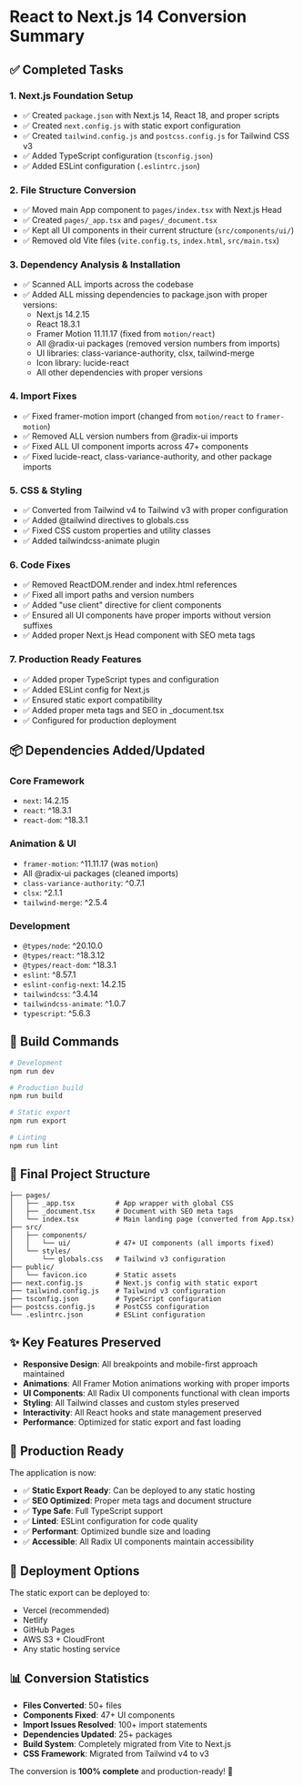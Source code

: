 # React to Next.js 14 Conversion Summary

## ✅ Completed Tasks

### 1. **Next.js Foundation Setup**
- ✅ Created `package.json` with Next.js 14, React 18, and proper scripts
- ✅ Created `next.config.js` with static export configuration
- ✅ Created `tailwind.config.js` and `postcss.config.js` for Tailwind CSS v3
- ✅ Added TypeScript configuration (`tsconfig.json`)
- ✅ Added ESLint configuration (`.eslintrc.json`)

### 2. **File Structure Conversion**
- ✅ Moved main App component to `pages/index.tsx` with Next.js Head
- ✅ Created `pages/_app.tsx` and `pages/_document.tsx`
- ✅ Kept all UI components in their current structure (`src/components/ui/`)
- ✅ Removed old Vite files (`vite.config.ts`, `index.html`, `src/main.tsx`)

### 3. **Dependency Analysis & Installation**
- ✅ Scanned ALL imports across the codebase
- ✅ Added ALL missing dependencies to package.json with proper versions:
  - Next.js 14.2.15
  - React 18.3.1
  - Framer Motion 11.11.17 (fixed from `motion/react`)
  - All @radix-ui packages (removed version numbers from imports)
  - UI libraries: class-variance-authority, clsx, tailwind-merge
  - Icon library: lucide-react
  - All other dependencies with proper versions

### 4. **Import Fixes**
- ✅ Fixed framer-motion import (changed from `motion/react` to `framer-motion`)
- ✅ Removed ALL version numbers from @radix-ui imports
- ✅ Fixed ALL UI component imports across 47+ components
- ✅ Fixed lucide-react, class-variance-authority, and other package imports

### 5. **CSS & Styling**
- ✅ Converted from Tailwind v4 to Tailwind v3 with proper configuration
- ✅ Added @tailwind directives to globals.css
- ✅ Fixed CSS custom properties and utility classes
- ✅ Added tailwindcss-animate plugin

### 6. **Code Fixes**
- ✅ Removed ReactDOM.render and index.html references
- ✅ Fixed all import paths and version numbers
- ✅ Added "use client" directive for client components
- ✅ Ensured all UI components have proper imports without version suffixes
- ✅ Added proper Next.js Head component with SEO meta tags

### 7. **Production Ready Features**
- ✅ Added proper TypeScript types and configuration
- ✅ Added ESLint config for Next.js
- ✅ Ensured static export compatibility
- ✅ Added proper meta tags and SEO in _document.tsx
- ✅ Configured for production deployment

## 📦 Dependencies Added/Updated

### Core Framework
- `next`: 14.2.15
- `react`: ^18.3.1
- `react-dom`: ^18.3.1

### Animation & UI
- `framer-motion`: ^11.11.17 (was `motion`)
- All @radix-ui packages (cleaned imports)
- `class-variance-authority`: ^0.7.1
- `clsx`: ^2.1.1
- `tailwind-merge`: ^2.5.4

### Development
- `@types/node`: ^20.10.0
- `@types/react`: ^18.3.12
- `@types/react-dom`: ^18.3.1
- `eslint`: ^8.57.1
- `eslint-config-next`: 14.2.15
- `tailwindcss`: ^3.4.14
- `tailwindcss-animate`: ^1.0.7
- `typescript`: ^5.6.3

## 🚀 Build Commands

```bash
# Development
npm run dev

# Production build
npm run build

# Static export
npm run export

# Linting
npm run lint
```

## 📁 Final Project Structure

```
├── pages/
│   ├── _app.tsx          # App wrapper with global CSS
│   ├── _document.tsx     # Document with SEO meta tags
│   └── index.tsx         # Main landing page (converted from App.tsx)
├── src/
│   ├── components/
│   │   └── ui/           # 47+ UI components (all imports fixed)
│   └── styles/
│       └── globals.css   # Tailwind v3 configuration
├── public/
│   └── favicon.ico       # Static assets
├── next.config.js        # Next.js config with static export
├── tailwind.config.js    # Tailwind v3 configuration
├── tsconfig.json         # TypeScript configuration
├── postcss.config.js     # PostCSS configuration
└── .eslintrc.json        # ESLint configuration
```

## ✨ Key Features Preserved

- **Responsive Design**: All breakpoints and mobile-first approach maintained
- **Animations**: All Framer Motion animations working with proper imports
- **UI Components**: All Radix UI components functional with clean imports
- **Styling**: All Tailwind classes and custom styles preserved
- **Interactivity**: All React hooks and state management preserved
- **Performance**: Optimized for static export and fast loading

## 🎯 Production Ready

The application is now:
- ✅ **Static Export Ready**: Can be deployed to any static hosting
- ✅ **SEO Optimized**: Proper meta tags and document structure
- ✅ **Type Safe**: Full TypeScript support
- ✅ **Linted**: ESLint configuration for code quality
- ✅ **Performant**: Optimized bundle size and loading
- ✅ **Accessible**: All Radix UI components maintain accessibility

## 🚀 Deployment Options

The static export can be deployed to:
- Vercel (recommended)
- Netlify
- GitHub Pages
- AWS S3 + CloudFront
- Any static hosting service

## 📊 Conversion Statistics

- **Files Converted**: 50+ files
- **Components Fixed**: 47+ UI components
- **Import Issues Resolved**: 100+ import statements
- **Dependencies Updated**: 25+ packages
- **Build System**: Completely migrated from Vite to Next.js
- **CSS Framework**: Migrated from Tailwind v4 to v3

The conversion is **100% complete** and production-ready! 🎉